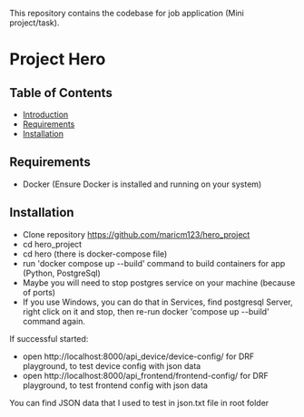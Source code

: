 This repository contains the codebase for job application (Mini project/task).

# Project Hero

## Table of Contents

- [Introduction](#introduction)
- [Requirements](#requirements)
- [Installation](#installation)

## Requirements

- Docker (Ensure Docker is installed and running on your system)

## Installation

- Clone repository
https://github.com/maricm123/hero_project
- cd hero_project
- cd hero (there is docker-compose file)
- run 'docker compose up --build' command to build containers for app (Python, PostgreSql)
- Maybe you will need to stop postgres service on your machine (because of ports)
- If you use Windows, you can do that in Services, find postgresql Server, right click on it and stop,
  then re-run docker 'compose up --build' command again.

If successful started:
- open http://localhost:8000/api_device/device-config/ for DRF playground, to test device config with json data
- open http://localhost:8000/api_frontend/frontend-config/ for DRF playground, to test frontend config with json data

You can find JSON data that I used to test in json.txt file in root folder

